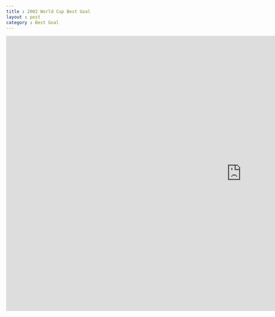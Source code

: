 ```yaml
---
title : 2002 World Cup Best Goal
layout : post
category : Best Goal
---
```




<dl>
<iframe width="1280" height="750" src="https://youtu.be/5UpDQTSYVWg" frameborder="0" allowfullscreen></iframe>
</dl>
